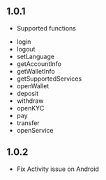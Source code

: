 ## 1.0.1

* Supported functions
- login
- logout
- setLanguage
- getAccountInfo
- getWalletInfo
- getSupportedServices
- openWallet
- deposit
- withdraw
- openKYC
- pay
- transfer
- openService

## 1.0.2

- Fix Activity issue on Android